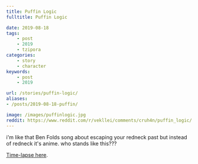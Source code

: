 ```yaml
---
title: Puffin Logic
fulltitle: Puffin Logic

date: 2019-08-18
tags:
    - post
    - 2019
    - tzipora
categories:
    - story
    - character
keywords:
    - post
    - 2019

url: /stories/puffin-logic/
aliases:
- /posts/2019-08-18-puffin/

image: /images/puffinlogic.jpg
reddit: https://www.reddit.com/r/vekllei/comments/cruh4n/puffin_logic/
---
```


i'm like that Ben Folds song about escaping your redneck past but instead of redneck it's anime. who stands like this???

[Time-lapse here](https://www.instagram.com/p/B1SRoV6D3_w/).
